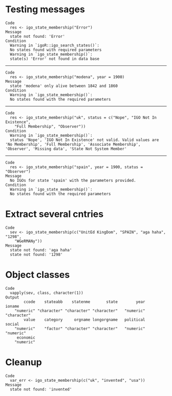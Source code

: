 # Testing messages 

    Code
      res <- igo_state_membership("Error")
    Message
      state not found: 'Error'
    Condition
      Warning in `igoR::igo_search_states()`:
      No states found with required parameters
      Warning in `igo_state_membership()`:
      state(s) 'Error' not found in data base

---

    Code
      res <- igo_state_membership("modena", year = 1900)
    Message
      state 'modena' only alive between 1842 and 1860
    Condition
      Warning in `igo_state_membership()`:
      No states found with the required parameters

---

    Code
      res <- igo_state_membership("uk", status = c("Nope", "IGO Not In Existence",
        "Full Membership", "Observer"))
    Condition
      Warning in `igo_state_membership()`:
      status 'Nope', 'IGO Not In Existence' not valid. Valid values are 'No Membership', 'Full Membership', 'Associate Membership', 'Observer', 'Missing data', 'State Not System Member'

---

    Code
      res <- igo_state_membership("spain", year = 1900, status = "Observer")
    Message
      No IGOs for state 'spain' with the parameters provided.
    Condition
      Warning in `igo_state_membership()`:
      No states found with the required parameters

# Extract several cntries

    Code
      sev <- igo_state_membership(c("UnitEd KingDom", "SPAIN", "aga haha", "1298",
        "WGeRMANy"))
    Message
      state not found: 'aga haha'
      state not found: '1298'

# Object classes

    Code
      vapply(sev, class, character(1))
    Output
            ccode    stateabb    statenme       state        year      ioname 
        "numeric" "character" "character" "character"   "numeric" "character" 
            value    category     orgname longorgname   political      social 
        "numeric"    "factor" "character" "character"   "numeric"   "numeric" 
         economic 
        "numeric" 

# Cleanup

    Code
      var_err <- igo_state_membership(c("uk", "invented", "usa"))
    Message
      state not found: 'invented'

